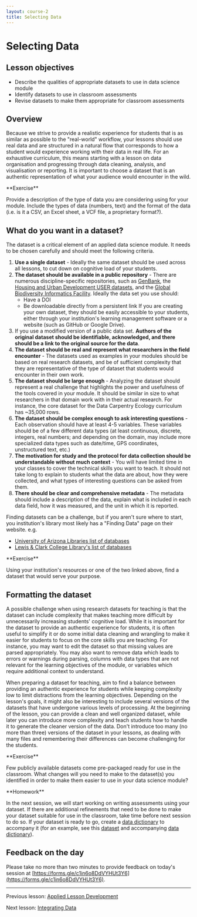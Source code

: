 ```yaml
---
layout: course-2
title: Selecting Data
---
```


# Selecting Data

## Lesson objectives

+ Describe the qualities of appropriate datasets to use in data science module
+ Identify datasets to use in classroom assessments
+ Revise datasets to make them appropriate for classroom assessments

## Overview

Because we strive to provide a realistic experience for students that is as 
similar as possible to the "real-world" workflow, your lessons should use real 
data and are structured in a natural flow that corresponds to how a student 
would experience working with their data in real life. For an exhaustive 
curriculum, this means starting with a lesson on data organisation and 
progressing through data cleaning, analysis, and visualisation or reporting. It 
is important to choose a dataset that is an authentic representation of what 
your audience would encounter in the wild.

<div class="exercise" markdown="1">
**Exercise**

Provide a description of the type of data you are considering using for your 
module. Include the types of data (numbers, text) and the format of the data 
(i.e. is it a CSV, an Excel sheet, a VCF file, a proprietary format?).
</div>

## What do you want in a dataset?

The dataset is a critical element of an applied data science module. It needs 
to be chosen carefully and should meet the following criteria.

1. **Use a single dataset** - Ideally the same dataset should be used across 
all lessons, to cut down on cognitive load of your students.
2. **The dataset should be available in a public repository** - There are 
numerous discipline-specific repositories, such as [GenBank](https://www.ncbi.nlm.nih.gov/genbank/), 
the [Housing and Urban Development USER datasets](https://www.huduser.gov/portal/datasets/HUD_data_matrix.html), 
and the [Global Biodiversity Informatics Facility](https://gbif.org). Ideally 
the data set you use should:
    + Have a DOI
    + Be downloadable directly from a persistent link
If you are creating your own dataset, they should be easily accessible to your 
students, either through your institution's learning management software or a 
website (such as GitHub or Google Drive).
3. If you use a modified version of a public data set. **Authors of the 
original dataset should be identifiable, acknowledged, and there should be a 
link to the original source for the data**.
4. **The dataset should be real and represent what researchers in the field 
encounter** - The datasets used as examples in your modules should be based on 
real research datasets, and be of sufficient complexity that they are 
representative of the type of dataset that students would encounter in their 
own work.
5. **The dataset should be large enough** - Analyzing the dataset should 
represent a real challenge that highlights the power and usefulness of the 
tools covered in your module. It should be similar in size to what researchers 
in that domain work with in their actual research. For instance, the core 
dataset for the Data Carpentry Ecology curriculum has ~35,000 rows.
6. **The dataset should be complex enough to ask interesting questions** - Each 
observation should have at least 4-5 variables. These variables should be of a 
few different data types (at least continuous, discrete, integers, real 
numbers; and depending on the domain, may include more specialized data types 
such as date/time, GPS coordinates, unstructured text, etc.)
7. **The motivation for study and the protocol for data collection should be 
understandable without much context** - You will have limited time in your 
classes to cover the technical skills you want to teach. It should not take 
long to explain to students what the data are about, how they were collected, 
and what types of interesting questions can be asked from them.
8. **There should be clear and comprehensive metadata** - The metadata should 
include a description of the data, explain what is included in each data field, 
how it was measured, and the unit in which it is reported.

Finding datasets can be a challenge, but if you aren't sure where to start, you
institution's library most likely has a "Finding Data" page on their website.
e.g.

+ [University of Arizona Libraries list of databases](https://libguides.library.arizona.edu/az.php)
+ [Lewis & Clark College Library's list of databases](https://library.lclark.edu/az.php?t=31639)

<div class="exercise" markdown="1">
**Exercise**

Using your institution's resources or one of the two linked above, find a 
dataset that would serve your purpose.
</div>

## Formatting the dataset

A possible challenge when using research datasets for teaching is that the 
dataset can include complexity that makes teaching more difficult by 
unnecessarily increasing students' cognitive load. While it is important for 
the dataset to provide an authentic experience for students, it is often useful 
to simplify it or do some initial data cleaning and wrangling to make it easier 
for students to focus on the core skills you are teaching. For instance, you 
may want to edit the dataset so that missing values are parsed appropriately. 
You may also want to remove data which leads to errors or warnings during 
parsing, columns with data types that are not relevant for the learning 
objectives of the module, or variables which require additional context to 
understand.

When preparing a dataset for teaching, aim to find a balance between providing 
an authentic experience for students while keeping complexity low to limit 
distractions from the learning objectives. Depending on the lesson's goals, it 
might also be interesting to include several versions of the datasets that have 
undergone various levels of processing. At the beginning of the lesson, you can 
provide a clean and well organized dataset, while later you can introduce more 
complexity and teach students how to handle it to generate the cleaner version 
of the data. Don't introduce too many (no more than three) versions of the 
dataset in your lessons, as dealing with many files and remembering their 
differences can become challenging for the students.

<div class="exercise" markdown="1">
**Exercise**

Few publicly available datasets come pre-packaged ready for use in the 
classroom. What changes will you need to make to the dataset(s) you identified 
in order to make them easier to use in your data science module?
</div>

<div class="exercise" markdown="1">
**Homework**

In the next session, we will start working on writing assessments using your 
dataset. If there are additional refinements that need to be done to make your 
dataset suitable for use in the classroom, take time before next session to do 
so. If your dataset is ready to go, create a [data dictionary](https://help.osf.io/article/217-how-to-make-a-data-dictionary) 
to accompany it (for an example, see this [dataset](https://github.com/jcoliver/viceroy-mimicry-geography/blob/master/data/abundance-data.txt) 
and accompanying [data dictionary](https://github.com/jcoliver/viceroy-mimicry-geography/blob/master/data/abundance-data-dictionary.txt)).
</div>

## Feedback on the day

Please take no more than two minutes to provide feedback on today's session at 
[https://forms.gle/c1in6o8DdVYHUt3Y6](https://forms.gle/c1in6o8DdVYHUt3Y6).

***

Previous lesson: [Applied Lesson Development](4-1-applied-backwards-design.md)

Next lesson: [Integrating Data](5-2-integrating-data.md)
